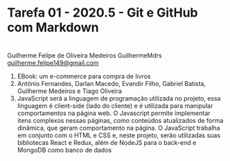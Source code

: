 # Tarefa 01 - 2020.5 - Git e GitHub com Markdown <h1>
Guilherme Felipe de Oliveira Medeiros
GuilhermeMdrs
guilherme.felipe149@gmail.com
1. EBook: um e-commerce para compra de livros
2. Antônio Fernandes, Darlan Macedo, Evandir Filho, Gabriel Batista, Guilherme Medeiros e Tiago Oliveira
3. JavaScript será a linguagem de programação utilizada no projeto, essa linguagem é client-side (lado do cliente) e é utilizada para manipular comportamentos na página web. O Javascript permite implementar itens complexos nessas páginas, como conteúdos atualizados de forma dinâmica, que geram comportamento na página. O JavaScript trabalha em conjunto com o HTML e CSS e, neste projeto, serão utilizadas suas bibliotecas React e Redux, além de NodeJS para o back-end e MongoDB como banco de dados